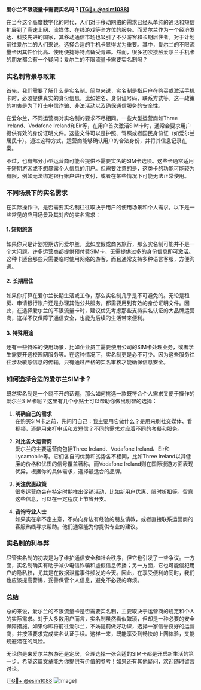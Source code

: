 **爱尔兰不限流量卡需要实名吗？[[TG💪+ @esim1088](https://t.me/s/esim1088)]**

在当今这个高度数字化的时代，人们对于移动网络的需求已经从单纯的通话和短信扩展到了高速上网、流媒体、在线游戏等全方位的服务。而爱尔兰作为一个经济发达、科技先进的国家，其移动通信市场也吸引了不少游客和长期居住者。对于计划前往爱尔兰的人们来说，选择合适的手机卡显得尤为重要。其中，爱尔兰的不限流量卡因其性价比高、使用便捷等特点备受青睐。然而，很多初次接触爱尔兰手机卡的朋友都会有一个疑问：爱尔兰的不限流量卡需要实名制吗？

### 实名制背景与政策

首先，我们需要了解什么是实名制。简单来说，实名制是指用户在购买或激活手机卡时，必须提供真实的身份信息，比如姓名、身份证号码、联系方式等。这一政策的初衷是为了打击电信诈骗、非法活动以及确保通信服务的安全性。

在爱尔兰，不同运营商对实名制的要求不尽相同。一些大型运营商如Three Ireland、Vodafone Ireland和Eir等，在用户首次激活SIM卡时，通常会要求用户提供有效的身份证明文件。这些文件可以是护照、驾照或者国民身份证（如爱尔兰居民卡）。通过这种方式，运营商能够确认用户的合法身份，并将其信息记录在案。

不过，也有部分小型运营商可能会提供不需要实名的SIM卡选项。这些卡通常适用于短期游客或不想暴露个人信息的用户。但需要注意的是，这类卡的功能可能较为有限，例如无法绑定银行账户进行支付，或者在某些情况下可能无法正常使用。

### 不同场景下的实名需求

在实际操作中，是否需要实名制往往取决于用户的使用场景和个人需求。以下是一些常见的应用场景及其对应的实名需求：

#### 1. **短期旅游**
如果你只是计划短期访问爱尔兰，比如度假或商务旅行，那么实名制可能并不是一个大问题。许多运营商都提供预付费SIM卡，无需提供过多的身份信息即可激活。这种卡适合那些只需要临时使用网络的游客，而且通常支持多种语言客服，方便沟通。

#### 2. **长期居住**
如果你打算在爱尔兰长期生活或工作，那么实名制几乎是不可避免的。无论是租房、申请银行账户还是办理其他公共服务，都需要用到有效的身份证明文件。因此，在选择爱尔兰的不限流量卡时，建议优先考虑那些支持实名认证的大品牌运营商，这样不仅保障了通信安全，也能为后续的生活带来便利。

#### 3. **特殊用途**
还有一些特殊的使用场景，比如企业员工需要使用公司的SIM卡处理业务，或者学生需要开通校园网服务等。在这种情况下，实名制更是必不可少。因为这些服务往往涉及敏感信息的传输，只有通过严格的实名审核才能确保信息安全。

### 如何选择合适的爱尔兰SIM卡？

既然实名制是一个绕不开的话题，那么如何挑选一款既符合个人需求又便于操作的爱尔兰SIM卡呢？这里有几个小贴士可以帮助你做出明智的选择：

1. **明确自己的需求**  
   在购买SIM卡之前，先问问自己：我主要用它做什么？是用来刷社交媒体、看视频，还是用来打电话和发短信？不同的需求对应着不同的套餐和服务。

2. **对比各大运营商**  
   爱尔兰的主要运营商包括Three Ireland、Vodafone Ireland、Eir和Lycamobile等。它们各自的优势和劣势各不相同，比如Three Ireland以其低廉的价格和优质的信号覆盖著称，而Vodafone Ireland则在国际漫游方面表现优异。根据你的具体需求，选择最适合的品牌。

3. **关注优惠政策**  
   很多运营商会在特定时期推出促销活动，比如新用户优惠、限时折扣等。留意这些信息，可以在一定程度上节省开支。

4. **咨询专业人士**  
   如果实在拿不定主意，不妨向身边有经验的朋友请教，或者直接联系运营商的客服热线寻求帮助。他们通常能为你提供专业的建议。

### 实名制的利与弊

尽管实名制的初衷是为了维护通信安全和社会秩序，但它也引发了一些争议。一方面，实名制确实有助于减少电信诈骗和虚假信息传播；另一方面，它也可能侵犯用户的隐私权，尤其是在数据泄露事件频发的今天。因此，在享受便利的同时，我们也应该提高警惕，妥善保管个人信息，避免不必要的麻烦。

### 总结

总的来说，爱尔兰的不限流量卡是否需要实名制，主要取决于运营商的规定和个人的实际需求。对于大多数用户而言，实名制虽然看似繁琐，但却是一种必要的安全保障措施。如果你即将前往爱尔兰，不妨提前做好功课，选择一家信誉良好的运营商，并按照要求完成实名认证手续。这样一来，既能享受到畅快的上网体验，又能规避潜在的风险。

无论你是来爱尔兰旅游还是定居，合理选择一张合适的SIM卡都是开启新生活的第一步。希望这篇文章能为你提供有价值的参考！如果还有其他疑问，欢迎随时留言讨论。

[[TG💪+ @esim1088](https://t.me/s/esim1088) ![Image](https://i.postimg.cc/4NQfJmqS/Snipaste-2025-05-13-00-14-12.png)]